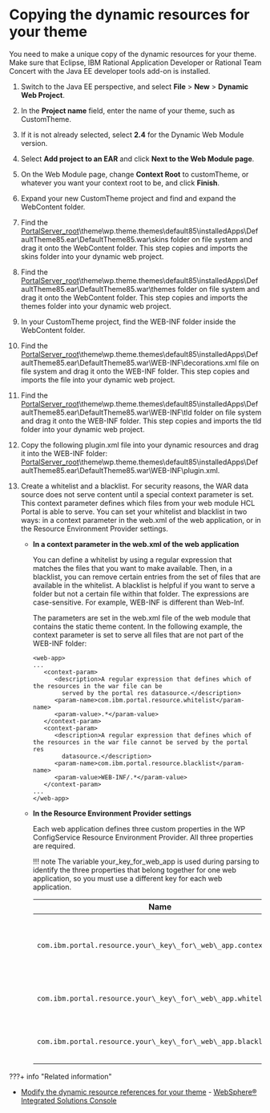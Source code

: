 # Copying the dynamic resources for your theme

You need to make a unique copy of the dynamic resources for your theme. Make sure that Eclipse, IBM Rational Application Developer or Rational Team Concert with the Java EE developer tools add-on is installed.

1.  Switch to the Java EE perspective, and select **File** \> **New** \> **Dynamic Web Project**.

2.  In the **Project name** field, enter the name of your theme, such as CustomTheme.

3.  If it is not already selected, select **2.4** for the Dynamic Web Module version.

4.  Select **Add project to an EAR** and click **Next to the Web Module page**.

5.  On the Web Module page, change **Context Root** to customTheme, or whatever you want your context root to be, and click **Finish**.

6.  Expand your new CustomTheme project and find and expand the WebContent folder.

7.  Find the [PortalServer\_root](../../../../../../guide_me/wpsdirstr.md)\\theme\\wp.theme.themes\\default85\\installedApps\\DefaultTheme85.ear\\DefaultTheme85.war\\skins folder on file system and drag it onto the WebContent folder. This step copies and imports the skins folder into your dynamic web project.

8.  Find the [PortalServer\_root](../../../../../../guide_me/wpsdirstr.md)\\theme\\wp.theme.themes\\default85\\installedApps\\DefaultTheme85.ear\\DefaultTheme85.war\\themes folder on file system and drag it onto the WebContent folder. This step copies and imports the themes folder into your dynamic web project.

9.  In your CustomTheme project, find the WEB-INF folder inside the WebContent folder.

10. Find the [PortalServer\_root](../../../../../../guide_me/wpsdirstr.md)\\theme\\wp.theme.themes\\default85\\installedApps\\DefaultTheme85.ear\\DefaultTheme85.war\\WEB-INF\\decorations.xml file on file system and drag it onto the WEB-INF folder. This step copies and imports the file into your dynamic web project.

11. Find the [PortalServer\_root](../../../../../../guide_me/wpsdirstr.md)\\theme\\wp.theme.themes\\default85\\installedApps\\DefaultTheme85.ear\\DefaultTheme85.war\\WEB-INF\\tld folder on file system and drag it onto the WEB-INF folder. This step copies and imports the tld folder into your dynamic web project.

12. Copy the following plugin.xml file into your dynamic resources and drag it into the WEB-INF folder: [PortalServer\_root](../../../../../../guide_me/wpsdirstr.md)\\theme\\wp.theme.themes\\default85\\installedApps\\DefaultTheme85.ear\\DefaultTheme85.war\\WEB-INF\\plugin.xml.

13. Create a whitelist and a blacklist. For security reasons, the WAR data source does not serve content until a special context parameter is set. This context parameter defines which files from your web module HCL Portal is able to serve. You can set your whitelist and blacklist in two ways: in a context parameter in the web.xml of the web application, or in the Resource Environment Provider settings.

    -   **In a context parameter in the web.xml of the web application**

        You can define a whitelist by using a regular expression that matches the files that you want to make available. Then, in a blacklist, you can remove certain entries from the set of files that are available in the whitelist. A blacklist is helpful if you want to serve a folder but not a certain file within that folder. The expressions are case-sensitive. For example, WEB-INF is different than Web-Inf.

        The parameters are set in the web.xml file of the web module that contains the static theme content. In the following example, the context parameter is set to serve all files that are not part of the WEB-INF folder:

        ```
        <web-app>
        ...
           <context-param>
              <description>A regular expression that defines which of the resources in the war file can be
                served by the portal res datasource.</description>
              <param-name>com.ibm.portal.resource.whitelist</param-name>
              <param-value>.*</param-value>
           </context-param>
           <context-param>
              <description>A regular expression that defines which of the resources in the war file cannot be served by the portal res
                datasource.</description>
              <param-name>com.ibm.portal.resource.blacklist</param-name>
              <param-value>WEB-INF/.*</param-value>
           </context-param>
        ...    
        </web-app>    
        ```

    -   **In the Resource Environment Provider settings**

        Each web application defines three custom properties in the WP ConfigService Resource Environment Provider. All three properties are required.

        !!! note
         The variable your\_key\_for\_web\_app is used during parsing to identify the three properties that belong together for one web application, so you must use a different key for each web application.

        |Name|Value|
        |----|-----|
        |`com.ibm.portal.resource.your\_key\_for\_web\_app.contextroot`|The context root under which the WAR file is deployed. You can use the variable'$\{URI\_CONTEXT\_PATH\}' to avoid a hardcoded reference to the context root because the context root can be changed. The variable '$\{URI\_CONTEXT\_PATH\}' resolves the correct context root, which by default is `'/wps'`.Example: <br/> -   Name: `com.ibm.portal.resource.my\_web\_app\_1.contextroot` <br/> -   Value: `${URI_CONTEXT_PATH}/PA_My_Web_App`|
        |`com.ibm.portal.resource.your\_key\_for\_web\_app.whitelist`|A regular expression that defines the resources in the WAR file that can be served by the portal resource data source.Example: <br/> -   Name: `ibm.portal.resource.my\_web\_app\_1.whitelist` <br/> -   Value: `.*`|
        |`com.ibm.portal.resource.your\_key\_for\_web\_app.blacklist`|A regular expression that defines the resources in the WAR file that cannot be served by the portal resource data source.Example: <br/> -   Name: `com.ibm.portal.resource.my\_web\_app\_1.blacklist` <br/> -   Value: `WEB-INF/.*`|



???+ info "Related information"
   - [Modify the dynamic resource references for your theme](../creating_webdav_theme_copy/themeopt_cust_copy_modifystatres.md)
    - [WebSphere® Integrated Solutions Console](../../../../../../deployment/manage/portal_admin_tools/WebSphere_Integrated_Solutions_Console.md)




